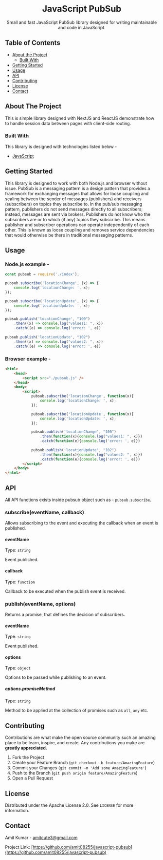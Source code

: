 
<!-- PROJECT LOGO -->
<br />
<p align="center">
  <h1 align="center">JavaScript PubSub</h1>

  <p align="center">
    Small and fast JavaScript PubSub library designed for writing maintainable and code in JavaScript.
    <br />
  </p>
</p>



<!-- TABLE OF CONTENTS -->
## Table of Contents

* [About the Project](#about-the-project)
  * [Built With](#built-with)
* [Getting Started](#getting-started)
* [Usage](#usage)
* [API](#api)
* [Contributing](#contributing)
* [License](#license)
* [Contact](#contact)


<!-- ABOUT THE PROJECT -->
## About The Project
This is simple library designed with NextJS and ReactJS demonstrate how to handle session data between pages with client-side routing.

### Built With
This library is designed with technologies listed below - 
* [JavaScript](https://www.javascript.com/)


<!-- GETTING STARTED -->
## Getting Started

This library is designed to work with both Node.js and browser without issue. PubSub is a messaging pattern is a design pattern that provides a framework for exchanging messages that allows for loose coupling and scaling between the sender of messages (publishers) and receivers (subscribers) on topics they subscribe to.
In the pub/sub messaging pattern, publishers do not send messages directly to all subscribers; instead, messages are sent via brokers. Publishers do not know who the subscribers are or to which (if any) topics they subscribe. This means publisher and subscriber operations can operate independently of each other. This is known as loose coupling and removes service dependencies that would otherwise be there in traditional messaging patterns.


<!-- USAGE EXAMPLES -->
## Usage

### Node.js example -

```js
const pubsub = require('./index');

pubsub.subscribe('locationChange', (x) => {
    console.log('locationChange: ', x);
});

pubsub.subscribe('locationUpdate', (x) => {
    console.log('locationUpdate: ', x);
});

pubsub.publish('locationChange', "100")
	.then((x) => console.log("values1: ", x))
    .catch((e) => console.log('error: ', e))
    
pubsub.publish('locationUpdate', "102")
	.then((x) => console.log("values2: ", x))
    .catch((e) => console.log('error: ', e))
```

### Browser example -

```html
<html>
    <head>
        <script src="./pubsub.js" />
    </head>
    <body>
        <script>
            pubsub.subscribe('locationChange', function(x){
                console.log('locationChange: ', x);
            });

            pubsub.subscribe('locationUpdate', function(x){
                console.log('locationUpdate: ', x);
            });

            pubsub.publish('locationChange', "100")
                .then(function(x){console.log("values1: ", x)})
                .catch(function(e){console.log('error: ', e)})
                
            pubsub.publish('locationUpdate', "102")
                .then(function(x){console.log("values2: ", x)})
                .catch(function(e){console.log('error: ', e)})
        </script>
    </body>
</html>
```

<!-- API -->

## API

All API functions exists inside pubsub object such as - `pubsub.subscribe`.

### subscribe(eventName, callback)

Allows subscribing to the event and executing the callback when an event is published.

#### eventName

Type: `string`

Event published.

#### callback

Type: `function`

Callback to be executed when the publish event is received.

### publish(eventName, options)

Returns a promise, that defines the decision of subscribers.

#### eventName

Type: `string`

Event published.

#### options

Type: `object`

Options to be passed while publishing to an event.

##### options.promiseMethod

Type: `string`

Method to be applied at the collection of promises such as `all`, `any` etc.

<!-- CONTRIBUTING -->
## Contributing

Contributions are what make the open source community such an amazing place to be learn, inspire, and create. Any contributions you make are **greatly appreciated**.

1. Fork the Project
2. Create your Feature Branch (`git checkout -b feature/AmazingFeature`)
3. Commit your Changes (`git commit -m 'Add some AmazingFeature'`)
4. Push to the Branch (`git push origin feature/AmazingFeature`)
5. Open a Pull Request



<!-- LICENSE -->
## License

Distributed under the Apache License 2.0. See `LICENSE` for more information.



<!-- CONTACT -->
## Contact

Amit Kumar - amitcute3@gmail.com

Project Link: [https://github.com/amit08255/javascript-pubsub](https://github.com/amit08255/javascript-pubsub)

